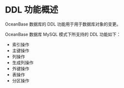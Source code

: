 # DDL 功能概述

OceanBase 数据库的 DDL 功能用于用于数据库对象的变更。

OceanBase 数据库 MySQL 模式下所支持的 DDL 功能如下：

* 索引操作
* 主键操作
* 列操作
* 生成列操作
* 外键操作
* 表操作
* 分区操作
